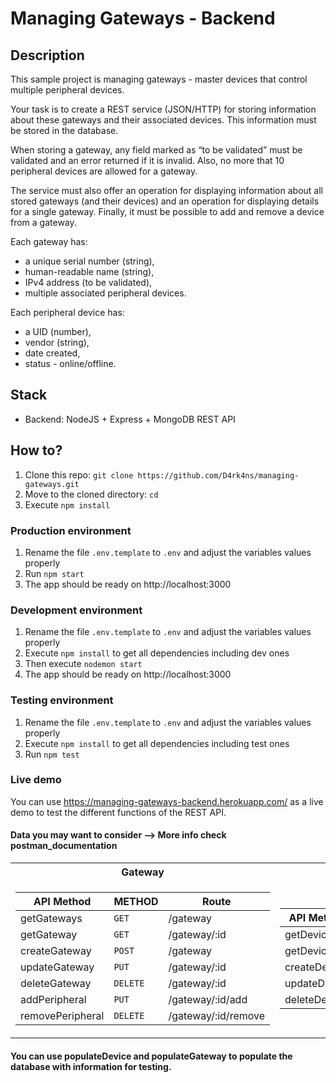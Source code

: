 # Managing Gateways - Backend 



## Description 

This sample project is managing gateways - master devices that control multiple peripheral devices. 

Your task is to create a REST service (JSON/HTTP) for storing information about these gateways and their associated devices. This information must be stored in the database. 

When storing a gateway, any field marked as “to be validated” must be validated and an error returned if it is invalid. Also, no more that 10 peripheral devices are allowed for a gateway.

The service must also offer an operation for displaying information about all stored gateways (and their devices) and an operation for displaying details for a single gateway. Finally, it must be possible to add and remove a device from a gateway.

Each gateway has:
- a unique serial number (string), 
- human-readable name (string),
- IPv4 address (to be validated),
- multiple associated peripheral devices. 

Each peripheral device has:
- a UID (number),
- vendor (string),
- date created,
- status - online/offline.

## Stack
- Backend: NodeJS + Express + MongoDB REST API 

## How to?

1. Clone this repo: `git clone https://github.com/D4rk4ns/managing-gateways.git`
2. Move to the cloned directory: `cd `
3. Execute `npm install`


### Production environment

1. Rename the file `.env.template` to `.env` and adjust the variables values properly
2. Run `npm start`
3. The app should be ready on http://localhost:3000

### Development environment

1. Rename the file `.env.template` to `.env` and adjust the variables values properly
2. Execute `npm install` to get all dependencies including dev ones
3. Then execute `nodemon start`
4. The app should be ready on http://localhost:3000

### Testing environment

1. Rename the file `.env.template` to `.env` and adjust the variables values properly
2. Execute `npm install` to get all dependencies including test ones
3. Run `npm test`

### Live demo
You can use https://managing-gateways-backend.herokuapp.com/ as a live demo to test
the different functions of the REST API.

#### Data you may want to consider  --> More info check postman_documentation
<table>
<tr><th>Gateway </th><th>Device </th></tr>
<tr><td>

| API Method       | METHOD |Route                |
| -----------      | ------ | -----------         |
| getGateways      | `GET`    | /gateway            |
| getGateway       | `GET`    | /gateway/:id        |
| createGateway    | `POST`   | /gateway            |
| updateGateway    | `PUT`    | /gateway/:id        |
| deleteGateway    | `DELETE` | /gateway/:id        |
| addPeripheral    | `PUT`    | /gateway/:id/add    |
| removePeripheral | `DELETE` | /gateway/:id/remove |

</td><td>

| API Method       | METHOD |Route                |
| -----------      | ------ | -----------         |
| getDevices       | `GET`    | /device             |
| getDevice        | `GET`    | /device/:id         |
| createDevice     | `POST`   | /device             |
| updateDevice     | `PUT`    | /device/:id         |
| deleteDevice     | `DELETE` | /device/:id         |

</td></tr> </table>

#### You can use populateDevice and populateGateway to populate the database with information for testing.
